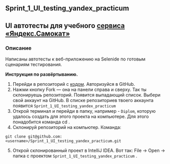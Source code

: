 ## Sprint_1_UI_testing_yandex_practicum

## UI автотесты для учебного [сервиса «Яндекс.Самокат»](https://qa-scooter.praktikum-services.ru/)

### Описание
Написаны автотесты к веб-приложению на Selenide по готовым сценариям тестирования.

**Инструкция по развёртыванию.**
1. Перейди в репозиторий с [кодом](https://github.com/Morrowind46/Sprint_1_UI_testing_yandex_practicum). Авторизуйся в GitHub.
2. Нажми кнопку Fork — она на панели справа и сверху. Так ты склонируешь репозиторий. Появится выпадающий список. Выбери свой аккаунт на GitHub. В списке репозиториев твоего аккаунта появится `Sprint_1_UI_testing_yandex_practicum`
3. Открой терминал и перейди в папку, например - `Diplom`, которую удалось создать для этого проекта на компьютере. Для этого понадобится команда cd .
4. Склонируй репозиторий на компьютер. Команда:
```   
git clone git@github.com:<username>/Sprint_1_UI_testing_yandex_practicum.git
```
5. Открой склонированный проект в IntelliJ IDEA. Вот так: File → Open → папка с проектом `Sprint_1_UI_testing_yandex_practicum` .
